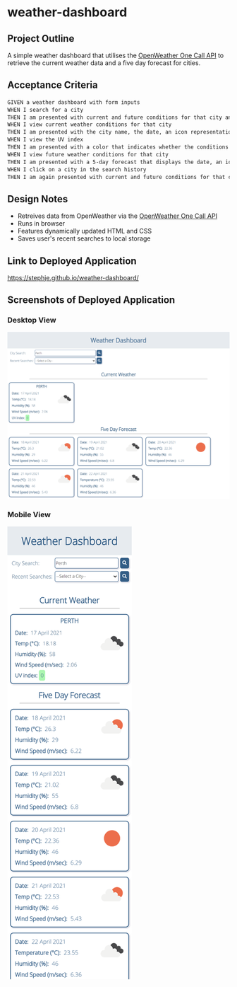 # weather-dashboard

## Project Outline

A simple weather dashboard that utilises the [OpenWeather One Call API](https://openweathermap.org/api/one-call-api) to retrieve the current weather data and a five day forecast for cities. 


## Acceptance Criteria

```md
GIVEN a weather dashboard with form inputs
WHEN I search for a city
THEN I am presented with current and future conditions for that city and that city is added to the search history
WHEN I view current weather conditions for that city
THEN I am presented with the city name, the date, an icon representation of weather conditions, the temperature, the humidity, the wind speed, and the UV index
WHEN I view the UV index
THEN I am presented with a color that indicates whether the conditions are favorable, moderate, or severe
WHEN I view future weather conditions for that city
THEN I am presented with a 5-day forecast that displays the date, an icon representation of weather conditions, the temperature, the wind speed, and the humidity
WHEN I click on a city in the search history
THEN I am again presented with current and future conditions for that city
```

## Design Notes

* Retreives data from OpenWeather via the [OpenWeather One Call API](https://openweathermap.org/api/one-call-api)
* Runs in browser
* Features dynamically updated HTML and CSS
* Saves user's recent searches to local storage

## Link to Deployed Application

https://stephje.github.io/weather-dashboard/

## Screenshots of Deployed Application

### Desktop View

![Deployed Website](./assets/images/desktop.png)


### Mobile View
![Deployed Website - Mobile View](./assets/images/mobile.png)